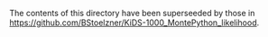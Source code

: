The contents of this directory have been superseeded by those in https://github.com/BStoelzner/KiDS-1000_MontePython_likelihood.
